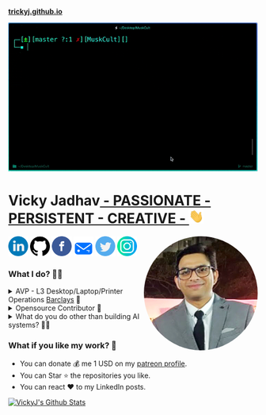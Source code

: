 [**trickyj.github.io**](https://trickyj.github.io/)

<img src="https://github.com/trickyj/vickyj.github.io/blob/master/logos/3.gif" height="300px" width="900px" />

<h1>Vicky Jadhav<a href="https://www.linkedin.com/in/jadhavvicky/"> - PASSIONATE - PERSISTENT - CREATIVE - </a><img src="https://github.com/trickyj/vickyj.github.io/blob/master/logos/Hi.gif" width="30px"></h1>
<img align='right' src="https://github.com/trickyj/vickyj.github.io/blob/master/logos/Me_vicky_jadhav.jpg" alt="Avatar" width="230" style="border-radius: 50%;" />

<a href="https://www.linkedin.com/in/jadhavvicky/"><img src="https://github.com/trickyj/vickyj.github.io/blob/master/logos/linkedin.png" width="40" /></a>
<a href="https://github.com/trickyj"><img src="https://github.com/trickyj/vickyj.github.io/blob/master/logos/github-logo.png" width="40" /></a>
<a href="https://www.facebook.com/profile.php?id=100041464388622"><img src="https://github.com/trickyj/vickyj.github.io/blob/master/logos/facebook.png" width="40" /></a>
<a href="mailto:tricky.j@yahoo.com"><img src="https://github.com/trickyj/vickyj.github.io/blob/master/logos/email.gif" width="40" /></a>
<a href="https://twitter.com/vickydtricky"><img src="https://github.com/trickyj/vickyj.github.io/blob/master/logos/twitter.png" width="40" /></a>
<a href="#"><img src="https://github.com/trickyj/vickyj.github.io/blob/master/logos/instagram.png" width="40" /></a>

<h3>What I do? 👨‍💻</h3>
<details>
  <summary>AVP - L3 Desktop/Laptop/Printer Operations <a href="https://home.barclays/">Barclays</a> 🤖</summary>
  <ul>
    <li>Working on Windows / Mac infra. Troubleshooting and debugging issues related to windows OS and various internal / external applications on windows platforms</li>
    <li>Mainintaing and troubleshooting issues over the network, AD, GPO's etc...</li>
  </ul>
</details>
<details>
<summary>Opensource Contributor 📝</summary>
  <ul>
    <li>You can get detailed information of my contributions <a href="https://scrollunlock.wordpress.com/about/">here</a>.</li>
    <li>You can also scroll down and get the information on my <a href="https://github.com/Trickyj">github profile</a>.</li>
  </ul>
</details>

<details>
<summary>What do you do other than building AI systems? 💁‍♂️</summary>
  <ul>
    <li>I write blogs about powerful lessons in personal changes. You can visit my blog site at <a href="https://scrollunlock.wordpress.com">scrollunlock.wordpress.com</a>.</li>
    <li>I am open to take freelacing web development work if any. </li>
  </ul>
</details>

<h3>What if you like my work? 🤩</h3>
<ul>
  <li>You can donate 💰 me 1 USD on my <a href="https://www.patreon.com/">patreon profile</a>.</li>
  <li>You can Star ⭐ the repositories you like.</li>
  <li>You can react ❤️ to my LinkedIn posts.</li>
</ul>

[![VickyJ's Github Stats](https://github-readme-stats.vercel.app/api?username=trickyj&show_icons=true&count_private=true)](https://github.com/trickyj/)

